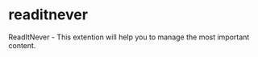 readitnever
===========

ReadItNever - This extention will help you to manage the most important content.
